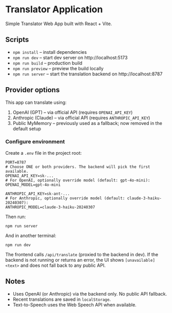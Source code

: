 # Translator Application 
Simple Translator Web App built with React + Vite.

## Scripts

- `npm install` – install dependencies
- `npm run dev` – start dev server on http://localhost:5173
- `npm run build` – production build
- `npm run preview` – preview the build locally
- `npm run server` – start the translation backend on http://localhost:8787

## Provider options

This app can translate using:

1) OpenAI (GPT) – via official API (requires `OPENAI_API_KEY`)
2) Anthropic (Claude) – via official API (requires `ANTHROPIC_API_KEY`)
3) Public MyMemory – previously used as a fallback; now removed in the default setup

### Configure environment

Create a `.env` file in the project root:

```
PORT=8787
# Choose ONE or both providers. The backend will pick the first available.
OPENAI_API_KEY=sk-...
# For OpenAI, optionally override model (default: gpt-4o-mini):
OPENAI_MODEL=gpt-4o-mini

ANTHROPIC_API_KEY=sk-ant-...
# For Anthropic, optionally override model (default: claude-3-haiku-20240307):
ANTHROPIC_MODEL=claude-3-haiku-20240307
```

Then run:

```
npm run server
```

And in another terminal:

```
npm run dev
```

The frontend calls `/api/translate` (proxied to the backend in dev). If the backend is not running or returns an error, the UI shows `[unavailable] <text>` and does not fall back to any public API.

## Notes

- Uses OpenAI (or Anthropic) via the backend only. No public API fallback.
- Recent translations are saved in `localStorage`.
- Text-to-Speech uses the Web Speech API when available.


